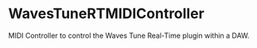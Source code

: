 # WavesTuneRTMIDIController
 MIDI Controller to control the Waves Tune Real-Time plugin within a DAW.
